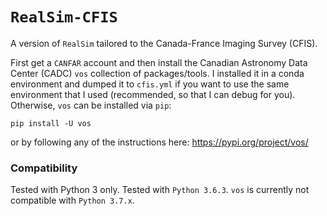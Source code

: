 # `RealSim-CFIS`

A version of `RealSim` tailored to the Canada-France Imaging Survey (CFIS).

First get a  `CANFAR` account and then install the Canadian Astronomy Data Center (CADC) `vos` collection of packages/tools. I installed it in a conda environment and dumped it to `cfis.yml` if you want to use the same environment that I used (recommended, so that I can debug for you). Otherwise, `vos` can be installed via `pip`:

    pip install -U vos
    
or by following any of the instructions here: https://pypi.org/project/vos/

### Compatibility
Tested with Python 3 only. Tested with `Python 3.6.3`. `vos` is currently not compatible with `Python 3.7.x`.


